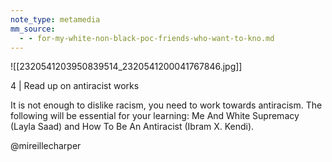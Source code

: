 ```yaml
---
note_type: metamedia
mm_source:
  - - for-my-white-non-black-poc-friends-who-want-to-kno.md
---
```


![[2320541203950839514_2320541200041767846.jpg]]

4 | Read up on antiracist
works

It is not enough to dislike racism, you
need to work towards antiracism.
The following will be essential for
your learning: Me And White
Supremacy (Layla Saad) and How To
Be An Antiracist (Ibram X. Kendi).

@mireillecharper

